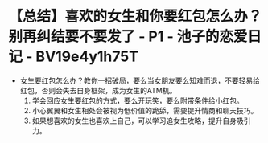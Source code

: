 # 【总结】喜欢的女生和你要红包怎么办？别再纠结要不要发了 - P1 - 池子的恋爱日记 - BV19e4y1h75T

-   女生要红包怎么办？教你一招破局，要么当女朋友要么知难而退，不要轻易给红包，否则会失去自身框架，成为女生的ATM机。
    1.  学会回应女生要红包的方式，要么开玩笑，要么附带条件给小红包。
    2.  小心翼翼和女生相处会被视为低价值的跪舔，需要提升情商和聊天技巧。
    3.  如果想喜欢的女生也喜欢上自己，可以学习追女生攻略，提升自身吸引力。